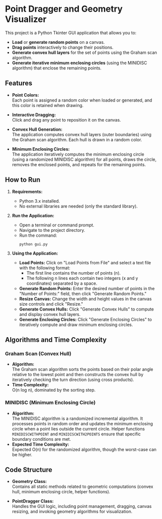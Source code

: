 # Point Dragger and Geometry Visualizer

This project is a Python Tkinter GUI application that allows you to:
- **Load** or **generate random points** on a canvas.
- **Drag points** interactively to change their positions.
- **Generate convex hull layers** for the set of points using the Graham scan algorithm.
- **Generate iterative minimum enclosing circles** (using the MINIDISC algorithm) that enclose the remaining points.

## Features

- **Point Colors:**  
  Each point is assigned a random color when loaded or generated, and this color is retained when drawing.

- **Interactive Dragging:**  
  Click and drag any point to reposition it on the canvas.

- **Convex Hull Generation:**  
  The application computes convex hull layers (outer boundaries) using the Graham scan algorithm. Each hull is drawn in a random color.

- **Minimum Enclosing Circles:**  
  The application iteratively computes the minimum enclosing circle (using a randomized MINIDISC algorithm) for all points, draws the circle, removes the enclosed points, and repeats for the remaining points.

## How to Run

1. **Requirements:**
   - Python 3.x installed.
   - No external libraries are needed (only the standard library).

2. **Run the Application:**
   - Open a terminal or command prompt.
   - Navigate to the project directory.
   - Run the command:
     ```
     python gui.py
     ```
3. **Using the Application:**
   - **Load Points:** Click on "Load Points from File" and select a text file with the following format:
     - The first line contains the number of points (n).
     - The following n lines each contain two integers (x and y coordinates) separated by a space.
   - **Generate Random Points:** Enter the desired number of points in the "Number of Points:" field, then click "Generate Random Points."
   - **Resize Canvas:** Change the width and height values in the canvas size controls and click "Resize."
   - **Generate Convex Hulls:** Click "Generate Convex Hulls" to compute and display convex hull layers.
   - **Generate Enclosing Circles:** Click "Generate Enclosing Circles" to iteratively compute and draw minimum enclosing circles.

## Algorithms and Time Complexity

### Graham Scan (Convex Hull)
- **Algorithm:**  
  The Graham scan algorithm sorts the points based on their polar angle relative to the lowest point and then constructs the convex hull by iteratively checking the turn direction (using cross products).
- **Time Complexity:**  
  O(n log n), dominated by the sorting step.

### MINIDISC (Minimum Enclosing Circle)
- **Algorithm:**  
  The MINIDISC algorithm is a randomized incremental algorithm. It processes points in random order and updates the minimum enclosing circle when a point lies outside the current circle. Helper functions `MINIDISCWITHPOINT` and `MINIDISCWITH2POINTS` ensure that specific boundary conditions are met.
- **Expected Time Complexity:**  
  Expected O(n) for the randomized algorithm, though the worst-case can be higher.

## Code Structure

- **Geometry Class:**  
  Contains all static methods related to geometric computations (convex hull, minimum enclosing circle, helper functions).

- **PointDragger Class:**  
  Handles the GUI logic, including point management, dragging, canvas resizing, and invoking geometry algorithms for visualization.
